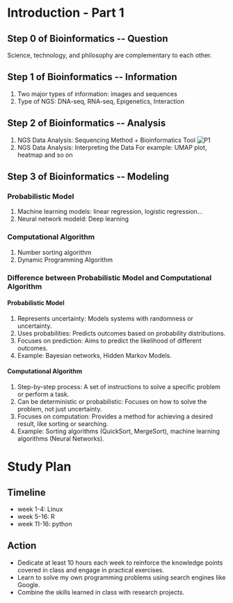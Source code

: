 # Introduction - Part 1
## Step 0 of Bioinformatics -- Question
Science, technology, and philosophy are complementary to each other.
## Step 1 of Bioinformatics -- Information
1. Two major types of information: images and sequences
2. Type of NGS: DNA-seq, RNA-seq, Epigenetics, Interaction
## Step 2 of Bioinformatics -- Analysis
1. NGS Data Analysis: Sequencing Method + Bioinformatics Tool
![P1](https://github.com/user-attachments/assets/1f431e26-77a8-4be4-bcf6-983be5c573a3)
2. NGS Data Analysis: Interpreting the Data
 For example: UMAP plot, heatmap and so on
## Step 3 of Bioinformatics -- Modeling
### Probabilistic Model
1. Machine learning models: linear regression, logistic regression...
2. Neural network modeld: Deep learning
### Computational Algorithm
1. Number sorting algorithm
2. Dynamic Programming Algorithm
### Difference between Probabilistic Model and Computational Algorithm
#### Probabilistic Model
1. Represents uncertainty: Models systems with randomness or uncertainty.
2. Uses probabilities: Predicts outcomes based on probability distributions.
3. Focuses on prediction: Aims to predict the likelihood of different outcomes.
4. Example: Bayesian networks, Hidden Markov Models.
#### Computational Algorithm
1. Step-by-step process: A set of instructions to solve a specific problem or perform a task.
2. Can be deterministic or probabilistic: Focuses on how to solve the problem, not just uncertainty.
3. Focuses on computation: Provides a method for achieving a desired result, like sorting or searching.
4. Example: Sorting algorithms (QuickSort, MergeSort), machine learning algorithms (Neural Networks).


# Study Plan
## Timeline
* week 1-4: Linux
* week 5-16: R
* week 11-16: python
## Action
* Dedicate at least 10 hours each week to reinforce the knowledge points covered in class and engage in practical exercises.
* Learn to solve my own programming problems using search engines like Google.
* Combine the skills learned in class with research projects.
